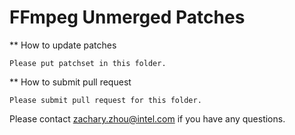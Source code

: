 FFmpeg Unmerged Patches
========================

** How to update patches

    Please put patchset in this folder.
    
** How to submit pull request

    Please submit pull request for this folder.
    
    
Please contact zachary.zhou@intel.com if you have any questions.
